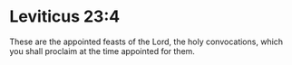# Leviticus 23:4

These are the appointed feasts of the Lord, the holy convocations, which you shall proclaim at the time appointed for them.
